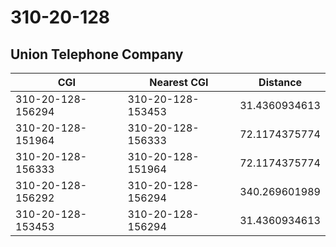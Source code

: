 # 310-20-128
## Union Telephone Company


| CGI | Nearest CGI | Distance |
|-----|-------------|----------|
| 310-20-128-156294 | 310-20-128-153453 | 31.4360934613 |
| 310-20-128-151964 | 310-20-128-156333 | 72.1174375774 |
| 310-20-128-156333 | 310-20-128-151964 | 72.1174375774 |
| 310-20-128-156292 | 310-20-128-156294 | 340.269601989 |
| 310-20-128-153453 | 310-20-128-156294 | 31.4360934613 |
